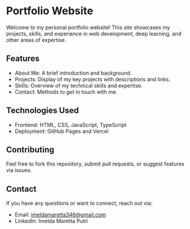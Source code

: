 # Portfolio Website

Welcome to my personal portfolio website! This site showcases my projects, skills, and experience in web development, deep learning, and other areas of expertise.

## Features

* About Me: A brief introduction and background.
* Projects: Display of my key projects with descriptions and links.
* Skills: Overview of my technical skills and expertise.
* Contact: Methods to get in touch with me.

## Technologies Used

* Frontend: HTML, CSS, JavaScript, TypeScript
* Deployment: GitHub Pages and Vercel

## Contributing

Feel free to fork this repository, submit pull requests, or suggest features via issues.

## Contact

If you have any questions or want to connect, reach out via:

* Email: imeldamaretta346@gmail.com
* LinkedIn: Imelda Maretta Putri



